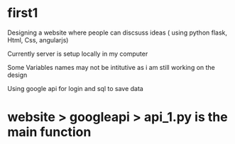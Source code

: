 # first1


Designing a website where people can discsuss ideas ( using python flask, Html, Css, angularjs)

Currently server is setup locally in my computer

Some Variables names may not be intitutive as i am still working on the design

Using google api for login and sql to save data

# website > googleapi > api_1.py is the main function

